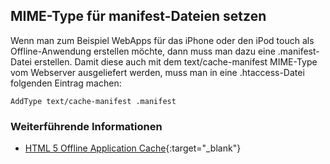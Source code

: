 ## MIME-Type für manifest-Dateien setzen

Wenn man zum Beispiel WebApps für das iPhone oder den iPod touch als Offline-Anwendung erstellen möchte,
dann muss man dazu eine .manifest-Datei erstellen. Damit diese auch mit dem text/cache-manifest MIME-Type
vom Webserver ausgeliefert werden, muss man in eine .htaccess-Datei folgenden Eintrag machen:

```
AddType text/cache-manifest .manifest
```

### Weiterführende Informationen

- [HTML 5 Offline Application Cache](https://developer.apple.com/library/archive/documentation/iPhone/Conceptual/SafariJSDatabaseGuide/OfflineApplicationCache/OfflineApplicationCache.html){:target="_blank"}
